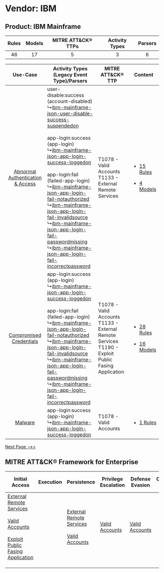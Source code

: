 Vendor: IBM
===========
Product: IBM Mainframe
----------------------
| Rules | Models | MITRE ATT&CK® TTPs | Activity Types | Parsers |
|:-----:|:------:|:------------------:|:--------------:|:-------:|
|  46   |   17   |         5          |       3        |    6    |

|    Use-Case    | Activity Types (Legacy Event Type)/Parsers    | MITRE ATT&CK® TTP    | Content    |
|:----:| ---- | ---- | ---- |
| [Abnormal Authentication & Access](../../../UseCases/uc_abnormal_authentication_&_access.md) |  user-disable:success (account-disabled)<br> ↳[ibm-mainframe-json-user-disable-success-suspendedon](Ps/pC_ibmmainframejsonuserdisablesuccesssuspendedon.md)<br><br> app-login:success (app-login)<br> ↳[ibm-mainframe-json-app-login-success-loggedon](Ps/pC_ibmmainframejsonapploginsuccessloggedon.md)<br><br> app-login:fail (failed-app-login)<br> ↳[ibm-mainframe-json-app-login-fail-notauthorized](Ps/pC_ibmmainframejsonapploginfailnotauthorized.md)<br> ↳[ibm-mainframe-json-app-login-fail-invalidsource](Ps/pC_ibmmainframejsonapploginfailinvalidsource.md)<br> ↳[ibm-mainframe-json-app-login-fail-passwordmissing](Ps/pC_ibmmainframejsonapploginfailpasswordmissing.md)<br> ↳[ibm-mainframe-json-app-login-fail-incorrectpassword](Ps/pC_ibmmainframejsonapploginfailincorrectpassword.md)<br> | T1078 - Valid Accounts<br>T1133 - External Remote Services<br>    | [<ul><li>15 Rules</li></ul><ul><li>4 Models</li></ul>](RM/r_m_ibm_ibm_mainframe_Abnormal_Authentication_&_Access.md) |
|          [Compromised Credentials](../../../UseCases/uc_compromised_credentials.md)          |  app-login:success (app-login)<br> ↳[ibm-mainframe-json-app-login-success-loggedon](Ps/pC_ibmmainframejsonapploginsuccessloggedon.md)<br><br> app-login:fail (failed-app-login)<br> ↳[ibm-mainframe-json-app-login-fail-notauthorized](Ps/pC_ibmmainframejsonapploginfailnotauthorized.md)<br> ↳[ibm-mainframe-json-app-login-fail-invalidsource](Ps/pC_ibmmainframejsonapploginfailinvalidsource.md)<br> ↳[ibm-mainframe-json-app-login-fail-passwordmissing](Ps/pC_ibmmainframejsonapploginfailpasswordmissing.md)<br> ↳[ibm-mainframe-json-app-login-fail-incorrectpassword](Ps/pC_ibmmainframejsonapploginfailincorrectpassword.md)<br>    | T1078 - Valid Accounts<br>T1133 - External Remote Services<br>T1190 - Exploit Public Fasing Application<br> | [<ul><li>28 Rules</li></ul><ul><li>16 Models</li></ul>](RM/r_m_ibm_ibm_mainframe_Compromised_Credentials.md)         |
|    [Malware](../../../UseCases/uc_malware.md)    |  app-login:success (app-login)<br> ↳[ibm-mainframe-json-app-login-success-loggedon](Ps/pC_ibmmainframejsonapploginsuccessloggedon.md)<br>    | T1078 - Valid Accounts<br>    | [<ul><li>1 Rules</li></ul>](RM/r_m_ibm_ibm_mainframe_Malware.md)    |
[Next Page -->>](2_ds_ibm_ibm_mainframe.md)

MITRE ATT&CK® Framework for Enterprise
--------------------------------------
| Initial Access                                                                                                                                                                                                                         | Execution | Persistence                                                                                                                                      | Privilege Escalation                                                | Defense Evasion                                                     | Credential Access | Discovery | Lateral Movement | Collection | Command and Control                                                                                                                       | Exfiltration | Impact |
| -------------------------------------------------------------------------------------------------------------------------------------------------------------------------------------------------------------------------------------- | --------- | ------------------------------------------------------------------------------------------------------------------------------------------------ | ------------------------------------------------------------------- | ------------------------------------------------------------------- | ----------------- | --------- | ---------------- | ---------- | ----------------------------------------------------------------------------------------------------------------------------------------- | ------------ | ------ |
| [External Remote Services](https://attack.mitre.org/techniques/T1133)<br><br>[Valid Accounts](https://attack.mitre.org/techniques/T1078)<br><br>[Exploit Public Fasing Application](https://attack.mitre.org/techniques/T1190)<br><br> |           | [External Remote Services](https://attack.mitre.org/techniques/T1133)<br><br>[Valid Accounts](https://attack.mitre.org/techniques/T1078)<br><br> | [Valid Accounts](https://attack.mitre.org/techniques/T1078)<br><br> | [Valid Accounts](https://attack.mitre.org/techniques/T1078)<br><br> |                   |           |                  |            | [Proxy: Multi-hop Proxy](https://attack.mitre.org/techniques/T1090/003)<br><br>[Proxy](https://attack.mitre.org/techniques/T1090)<br><br> |              |        |